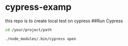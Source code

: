 # cypress-examp
this repo is to create local test on cypress
##Run Cypress
```bash
cd /your/project/path
```
```bash
./node_modules/.bin/cypress open
```
